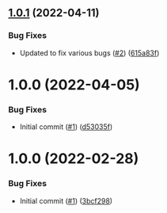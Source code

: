 ## [1.0.1](https://github.com/catalystcommunity/action-upload-npm-aws-codeartifact/compare/v1.0.0...v1.0.1) (2022-04-11)


### Bug Fixes

* Updated to fix various bugs ([#2](https://github.com/catalystcommunity/action-upload-npm-aws-codeartifact/issues/2)) ([615a83f](https://github.com/catalystcommunity/action-upload-npm-aws-codeartifact/commit/615a83f132d6f87ac4f76e5b5a20ff8dff70608f))

# 1.0.0 (2022-04-05)


### Bug Fixes

* Initial commit ([#1](https://github.com/catalystcommunity/action-upload-npm-aws-codeartifact/issues/1)) ([d53035f](https://github.com/catalystcommunity/action-upload-npm-aws-codeartifact/commit/d53035f638603148905a3157978ccb9282babc34))

# 1.0.0 (2022-02-28)


### Bug Fixes

* Initial commit ([#1](https://github.com/catalystcommunity/action-composite-action-template/issues/1)) ([3bcf298](https://github.com/catalystcommunity/action-composite-action-template/commit/3bcf298630471c46d9f9a1f3a24c2c15342e1855))
